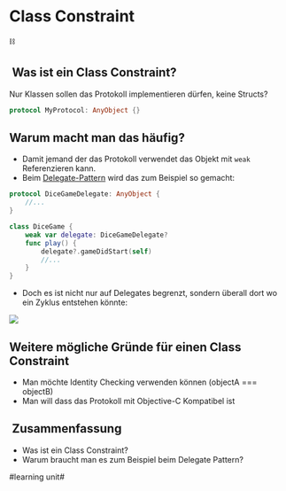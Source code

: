 # Class Constraint 
⛓️

##  Was ist ein Class Constraint?

Nur Klassen sollen das Protokoll implementieren dürfen, keine Structs?

```swift
protocol MyProtocol: AnyObject {}
```


## Warum macht man das häufig?
- Damit jemand der das Protokoll verwendet das Objekt mit `weak` Referenzieren kann.
- Beim [Delegate-Pattern][1] wird das zum Beispiel so gemacht:

```swift
protocol DiceGameDelegate: AnyObject {
	//...
}

class DiceGame {
	weak var delegate: DiceGameDelegate?
	func play() {
		delegate?.gameDidStart(self)
		//...
	}
}
```

- Doch es ist nicht nur auf Delegates begrenzt, sondern überall dort wo ein Zyklus entstehen könnte:

![][image-1]

## Weitere mögliche Gründe für einen Class Constraint

- Man möchte Identity Checking verwenden können (objectA === objectB)
- Man will dass das Protokoll mit Objective-C Kompatibel ist

##  Zusammenfassung
- Was ist ein Class Constraint?
- Warum braucht man es zum Beispiel beim Delegate Pattern?

[1]:	ulysses://x-callback-url/open?id=v8WGlrR69n6d4iar_RTrmA

[image-1]:	assets/DraggedImage.png

#learning unit#